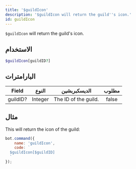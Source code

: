 ```yaml
---
title: '$guildIcon'
description: '$guildIcon will return the guild''s icon.'
id: guildIcon
---
```


`$guildIcon` will return the guild's icon.

## الاستخدام

```php
$guildIcon[guildID?]
```

## البارامترات

| Field    | النوع   | الديسكبربشين         | مطلوب |
| -------- | ------- | -------------------- |:-----:|
| guildID? | Integer | The ID of the guild. | false |

## مثال

This will return the icon of the guild:

```javascript
bot.command({
    name: 'guildIcon',
    code: `
  $guildIcon[$guildID]
  `
});
```
